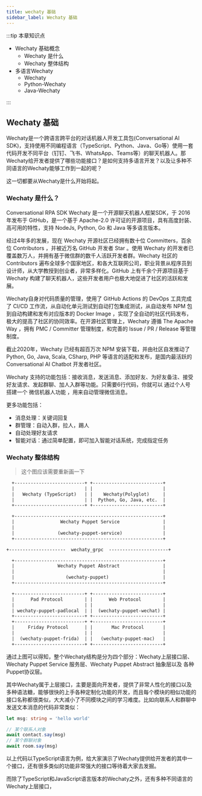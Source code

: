 ```yaml
---
title: wechaty 基础
sidebar_label: Wechaty 基础
---
```


:::tip 本章知识点

* Wechaty 基础概念
    * Wechaty 是什么
    * Wechaty 整体结构
* 多语言Wechaty
    * Wechaty
    * Python-Wechaty
    * Java-Wechaty

:::

## Wechaty 基础

Wechaty是一个跨语言跨平台的对话机器人开发工具包(Conversational AI SDK)，支持使用不同编程语言（TypeScript、Python、Java、Go等）使用一套代码开发不同平台（钉钉、飞书、WhatsApp、Teams等）的聊天机器人。那Wechaty给开发者提供了哪些功能接口？是如何支持多语言开发？以及让多种不同语言的Wechaty能够工作到一起的呢？

这一切都要从Wechaty是什么开始将起。

### Wechaty 是什么？

Conversational RPA SDK Wechaty 是一个开源聊天机器人框架SDK，于 2016 年发布于 GitHub，是一个基于 Apache-2.0 许可证的开源项目，具有高度封装、高可用的特性，支持 NodeJs, Python, Go 和 Java 等多语言版本。

经过4年多的发展，现在 Wechaty 开源社区已经拥有数十位 Committers，百余位 Contributors ，并被近万名 GitHub 开发者 Star 。使用 Wechaty 的开发者已覆盖数万人，并拥有基于微信群的数千人活跃开发者群。Wechaty 社区的 Contributors 遍布全球多个国家地区，和各大互联网公司，职业背景从程序员到设计师，从大学教授到创业者，非常多样化。GitHub 上有千余个开源项目基于 Wechaty 构建了聊天机器人，这些开发者用户也极大地促进了社区的活跃和发展。

Wechaty自身对代码质量的管理，使用了 GitHub Actions 的 DevOps 工具完成了 CI/CD 工作流，从自动化单元测试到自动打包集成测试，从自动发布 NPM 包到自动构建和发布对应版本的 Docker Image ，实现了全自动的社区代码发布，极大的提高了社区的协同效率。在开源社区管理上，Wechaty 遵循 The Apache Way ，拥有 PMC / Committer 管理制度，和完善的 Issue / PR / Release 等管理制度。

截止2020年，Wechaty 已经有超百万次 NPM 安装下载，并由社区自发推动了 Python, Go, Java, Scala, CSharp, PHP 等语言的适配和发布，是国内最活跃的 Conversational AI Chatbot 开发者社区。

Wechaty 支持的功能包括：接收消息，发送消息、添加好友、为好友备注、接受好友请求、发起群聊、加人入群等功能。只需要6行代码，你就可以 通过个人号 搭建一个 微信机器人功能 ，用来自动管理微信消息。

更多功能包括：

* 消息处理：关键词回复
* 群管理：自动入群，拉人，踢人
* 自动处理好友请求
* 智能对话：通过简单配置，即可加入智能对话系统，完成指定任务

### Wechaty 整体结构

> 这个图应该需要重新画一下

```txt
  +--------------------------+ +--------------------------+
  |                          | |                          |
  |   Wechaty (TypeScript)   | |    Wechaty(Polyglot)     |
  |                          | |  Python, Go, Java, etc.  |
  +--------------------------+ +--------------------------+

  +-------------------------------------------------------+
  |                 Wechaty Puppet Service                |
  |                                                       |
  |                (wechaty-puppet-service)               |
  +-------------------------------------------------------+

+---------------------  wechaty_grpc  ----------------------+

  +-------------------------------------------------------+
  |                Wechaty Puppet Abstract                |
  |                                                       |
  |                   (wechaty-puppet)                    |
  +-------------------------------------------------------+

  +--------------------------+ +--------------------------+
  |      Pad Protocol        | |      Web Protocol        |
  |                          | |                          |
  | wechaty-puppet-padlocal  | |  (wechaty-puppet-wechat) |
  +--------------------------+ +--------------------------+
  +--------------------------+ +--------------------------+
  |     Friday Protocol      | |       Mac Protocol       |
  |                          | |                          |
  |  (wechaty-puppet-frida)  | |   (wechaty-puppet-mac)   |
  +--------------------------+ +--------------------------+
```

通过上图可以得知，整个Wechaty结构是分为四个部分：Wechaty上层接口层、Wechaty Puppet Service 服务层、Wechaty Puppet Abstract 抽象层以及 各种Puppet协议层。

其中Wechaty属于上层接口，主要是面向开发者，提供了非常人性化的接口以及多种语法糖，能够很快的上手各种定制化功能的开发，而且每个模块的相似功能的接口名称都很类似，大大减小了不同模块之间的学习难度。比如向联系人和群聊中发送文本消息的代码非常类似：

```typescript
let msg: string = 'hello world'

// 某个联系人对象
await contact.say(msg)
// 某个群聊对象
await room.say(msg)
```

以上代码以TypeScript语言为例，给大家演示了Wechaty提供给开发者的其中一个接口，还有很多类似的功能非常强大的接口等待着大家去发掘。

而除了TypeScript和JavaScript语言版本的Wechaty之外，还有多种不同语言的Wechaty上层接口，  